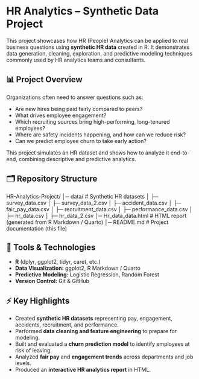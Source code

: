 # HR Analytics – Synthetic Data Project

This project showcases how HR (People) Analytics can be applied to real business questions using **synthetic HR data** created in R. It demonstrates data generation, cleaning, exploration, and predictive modeling techniques commonly used by HR analytics teams and consultants.

## 📊 Project Overview

Organizations often need to answer questions such as:
- Are new hires being paid fairly compared to peers?
- What drives employee engagement?
- Which recruiting sources bring high-performing, long-tenured employees?
- Where are safety incidents happening, and how can we reduce risk?
- Can we predict employee churn to take early action?

This project simulates an HR dataset and shows how to analyze it end-to-end, combining descriptive and predictive analytics.

## 🗂️ Repository Structure
HR-Analytics-Project/
│─ data/ # Synthetic HR datasets
│ ├─ survey_data.csv
│ ├─ survey_data_2.csv
│ ├─ accident_data.csv
│ ├─ fair_pay_data.csv
│ ├─ recruitment_data.csv
│ ├─ performance_data.csv
│ ├─ hr_data.csv
│ ├─ hr_data_2.csv
│─ Hr_data_data.html # HTML report (generated from R Markdown / Quarto)
│─ README.md # Project documentation (this file)

## 🧰 Tools & Technologies
- **R** (dplyr, ggplot2, tidyr, caret, etc.)
- **Data Visualization:** ggplot2, R Markdown / Quarto
- **Predictive Modeling:** Logistic Regression, Random Forest
- **Version Control:** Git & GitHub

## ⚡ Key Highlights
- Created **synthetic HR datasets** representing pay, engagement, accidents, recruitment, and performance.
- Performed **data cleaning and feature engineering** to prepare for modeling.
- Built and evaluated a **churn prediction model** to identify employees at risk of leaving.
- Analyzed **fair pay** and **engagement trends** across departments and job levels.
- Produced an **interactive HR analytics report** in HTML.

